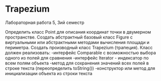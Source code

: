 # Trapezium
Лабораторная работа 5, 3ий семестр

Определить класс Point для описания координат точки в двумерном
пространстве. Создать абстрактный базовый класс Figure с виртуальными или
абстрактными методами вычисления площади и периметра. Создать производный
класс Trapezium (трапеция).
Класс должен реализовать:
-интерфейс Comparable с возможностью выбора одного из полей для сравнения
-интерфейс Iterator - индексатор по всем полям объекта
-метод для сохранения значений всех полей в строке текста (переопределить
toString())
-конструктор или метод для инициализации объекта из строки текста
